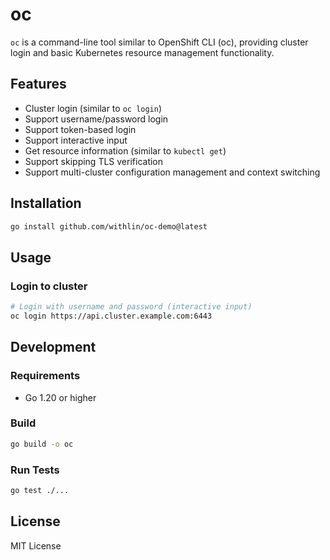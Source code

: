# oc

`oc` is a command-line tool similar to OpenShift CLI (oc), providing cluster login and basic Kubernetes resource management functionality.

## Features

- Cluster login (similar to `oc login`)
- Support username/password login
- Support token-based login
- Support interactive input
- Get resource information (similar to `kubectl get`)
- Support skipping TLS verification
- Support multi-cluster configuration management and context switching

## Installation

```bash
go install github.com/withlin/oc-demo@latest
```

## Usage

### Login to cluster

```bash
# Login with username and password (interactive input)
oc login https://api.cluster.example.com:6443
```

## Development

### Requirements

- Go 1.20 or higher

### Build

```bash
go build -o oc
```

### Run Tests

```bash
go test ./...
```

## License

MIT License
